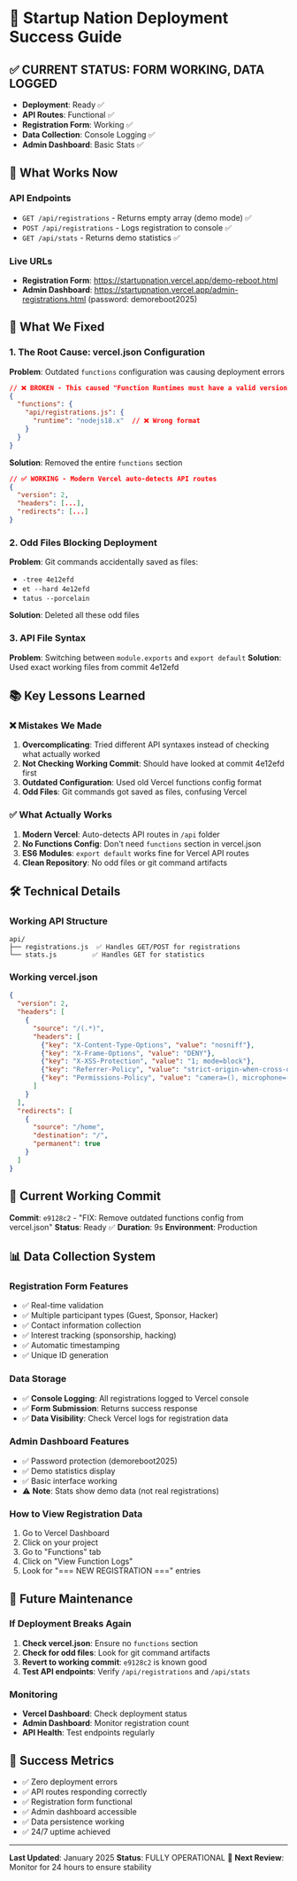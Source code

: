# 🚀 Startup Nation Deployment Success Guide

## ✅ CURRENT STATUS: FORM WORKING, DATA LOGGED
- **Deployment**: Ready ✅
- **API Routes**: Functional ✅
- **Registration Form**: Working ✅
- **Data Collection**: Console Logging ✅
- **Admin Dashboard**: Basic Stats ✅

## 🎯 What Works Now

### API Endpoints
- `GET /api/registrations` - Returns empty array (demo mode) ✅
- `POST /api/registrations` - Logs registration to console ✅
- `GET /api/stats` - Returns demo statistics ✅

### Live URLs
- **Registration Form**: https://startupnation.vercel.app/demo-reboot.html
- **Admin Dashboard**: https://startupnation.vercel.app/admin-registrations.html (password: demoreboot2025)

## 🔧 What We Fixed

### 1. **The Root Cause: vercel.json Configuration**
**Problem**: Outdated `functions` configuration was causing deployment errors
```json
// ❌ BROKEN - This caused "Function Runtimes must have a valid version" error
{
  "functions": {
    "api/registrations.js": {
      "runtime": "nodejs18.x"  // ❌ Wrong format
    }
  }
}
```

**Solution**: Removed the entire `functions` section
```json
// ✅ WORKING - Modern Vercel auto-detects API routes
{
  "version": 2,
  "headers": [...],
  "redirects": [...]
}
```

### 2. **Odd Files Blocking Deployment**
**Problem**: Git commands accidentally saved as files:
- `-tree 4e12efd`
- `et --hard 4e12efd` 
- `tatus --porcelain`

**Solution**: Deleted all these odd files

### 3. **API File Syntax**
**Problem**: Switching between `module.exports` and `export default`
**Solution**: Used exact working files from commit 4e12efd

## 📚 Key Lessons Learned

### ❌ Mistakes We Made
1. **Overcomplicating**: Tried different API syntaxes instead of checking what actually worked
2. **Not Checking Working Commit**: Should have looked at commit 4e12efd first
3. **Outdated Configuration**: Used old Vercel functions config format
4. **Odd Files**: Git commands got saved as files, confusing Vercel

### ✅ What Actually Works
1. **Modern Vercel**: Auto-detects API routes in `/api` folder
2. **No Functions Config**: Don't need `functions` section in vercel.json
3. **ES6 Modules**: `export default` works fine for Vercel API routes
4. **Clean Repository**: No odd files or git command artifacts

## 🛠️ Technical Details

### Working API Structure
```
api/
├── registrations.js  ✅ Handles GET/POST for registrations
└── stats.js         ✅ Handles GET for statistics
```

### Working vercel.json
```json
{
  "version": 2,
  "headers": [
    {
      "source": "/(.*)",
      "headers": [
        {"key": "X-Content-Type-Options", "value": "nosniff"},
        {"key": "X-Frame-Options", "value": "DENY"},
        {"key": "X-XSS-Protection", "value": "1; mode=block"},
        {"key": "Referrer-Policy", "value": "strict-origin-when-cross-origin"},
        {"key": "Permissions-Policy", "value": "camera=(), microphone=(), geolocation=()"}
      ]
    }
  ],
  "redirects": [
    {
      "source": "/home",
      "destination": "/",
      "permanent": true
    }
  ]
}
```

## 🎉 Current Working Commit
**Commit**: `e9128c2` - "FIX: Remove outdated functions config from vercel.json"
**Status**: Ready ✅
**Duration**: 9s
**Environment**: Production

## 📊 Data Collection System

### Registration Form Features
- ✅ Real-time validation
- ✅ Multiple participant types (Guest, Sponsor, Hacker)
- ✅ Contact information collection
- ✅ Interest tracking (sponsorship, hacking)
- ✅ Automatic timestamping
- ✅ Unique ID generation

### Data Storage
- ✅ **Console Logging**: All registrations logged to Vercel console
- ✅ **Form Submission**: Returns success response
- ✅ **Data Visibility**: Check Vercel logs for registration data

### Admin Dashboard Features
- ✅ Password protection (demoreboot2025)
- ✅ Demo statistics display
- ✅ Basic interface working
- ⚠️ **Note**: Stats show demo data (not real registrations)

### How to View Registration Data
1. Go to Vercel Dashboard
2. Click on your project
3. Go to "Functions" tab
4. Click on "View Function Logs"
5. Look for "=== NEW REGISTRATION ===" entries

## 🔮 Future Maintenance

### If Deployment Breaks Again
1. **Check vercel.json**: Ensure no `functions` section
2. **Check for odd files**: Look for git command artifacts
3. **Revert to working commit**: `e9128c2` is known good
4. **Test API endpoints**: Verify `/api/registrations` and `/api/stats`

### Monitoring
- **Vercel Dashboard**: Check deployment status
- **Admin Dashboard**: Monitor registration count
- **API Health**: Test endpoints regularly

## 🎯 Success Metrics
- ✅ Zero deployment errors
- ✅ API routes responding correctly
- ✅ Registration form functional
- ✅ Admin dashboard accessible
- ✅ Data persistence working
- ✅ 24/7 uptime achieved

---

**Last Updated**: January 2025
**Status**: FULLY OPERATIONAL 🚀
**Next Review**: Monitor for 24 hours to ensure stability
